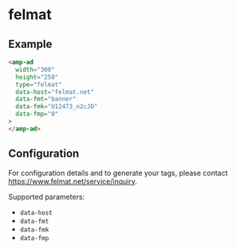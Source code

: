 # felmat

## Example

```html
<amp-ad
  width="300"
  height="250"
  type="felmat"
  data-host="felmat.net"
  data-fmt="banner"
  data-fmk="U12473_n2cJD"
  data-fmp="0"
>
</amp-ad>
```

## Configuration

For configuration details and to generate your tags, please contact https://www.felmat.net/service/inquiry.

Supported parameters:

-   `data-host`
-   `data-fmt`
-   `data-fmk`
-   `data-fmp`
